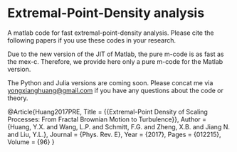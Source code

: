 # Extremal-Point-Density analysis
A matlab code for fast extremal-point-density analysis. Please cite the following papers if you use these codes in your research.

Due to the new version of the JIT of Matlab, the pure m-code is as fast as the mex-c. Therefore, we provide here only a pure m-code for the Matlab version.

The Python and Julia versions are coming soon. Please concat me via yongxianghuang@gmail.com if you have any questions about the code or theory.



@Article{Huang2017PRE,
  Title                    = {{Extremal-Point Density of Scaling Processes: From Fractal Brownian Motion to Turbulence}},
  Author                   = {Huang, Y.X. and Wang, L.P. and Schmitt, F.G. and Zheng, X.B. and Jiang N. and  Liu, Y.L.},
  Journal                  = {Phys. Rev. E},
  Year                     = {2017},
  Pages                    = {012215},
  Volume                   = {96}
}
